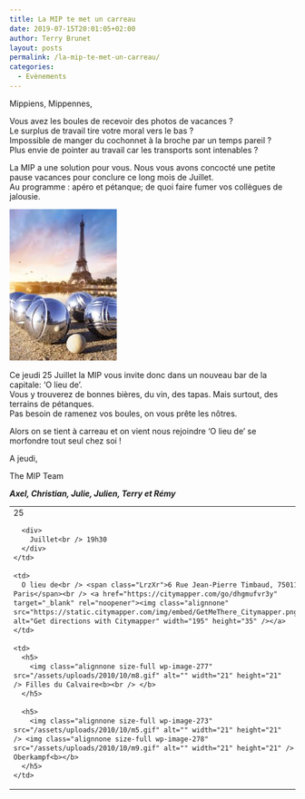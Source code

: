 ```yaml
---
title: La MIP te met un carreau
date: 2019-07-15T20:01:05+02:00
author: Terry Brunet
layout: posts
permalink: /la-mip-te-met-un-carreau/
categories:
  - Evènements
---
```

<p class="p1">
  Mippiens, Mippennes,
</p>

<p class="p1">
  Vous avez les boules de recevoir des photos de vacances ?<br /> Le surplus de travail tire votre moral vers le bas ?<br /> Impossible de manger du cochonnet à la broche par un temps pareil ?<br /> Plus envie de pointer au travail car les transports sont intenables ?
</p>

La MIP a une solution pour vous. Nous vous avons concocté une petite pause vacances pour conclure ce long mois de Juillet.  
Au programme : apéro et pétanque; de quoi faire fumer vos collègues de jalousie.

<img class="alignnone size-full wp-image-5005" style="font-family: 'Open Sans', sans-serif; font-size: 15px;" src="/assets/uploads/2019/07/download-1.jpeg" alt="" width="189" height="267" /> 

<p class="p1">
  Ce jeudi 25 Juillet la MIP vous invite donc dans un nouveau bar de la capitale: ‘O lieu de’.<br /> Vous y trouverez de bonnes bières, du vin, des tapas. Mais surtout, des terrains de pétanques.<br /> Pas besoin de ramenez vos boules, on vous prête les nôtres.
</p>

Alors on se tient à carreau et on vient nous rejoindre ‘O lieu de’ se morfondre tout seul chez soi !

A jeudi,

The MIP Team

**_Axel, Christian, Julie, Julien, Terry et Rémy_**

<table width="659">
  <tr>
    <td>
      <div>
        25
      </div>
      
      <div>
        Juillet<br /> 19h30
      </div>
    </td>
    
    <td>
      O lieu de<br /> <span class="LrzXr">6 Rue Jean-Pierre Timbaud, 75011 Paris</span><br /> <a href="https://citymapper.com/go/dhgmufvr3y" target="_blank" rel="noopener"><img class="alignnone" src="https://static.citymapper.com/img/embed/GetMeThere_Citymapper.png" alt="Get directions with Citymapper" width="195" height="35" /></a>
    </td>
    
    <td>
      <h5>
        <img class="alignnone size-full wp-image-277" src="/assets/uploads/2010/10/m8.gif" alt="" width="21" height="21" /> Filles du Calvaire<b><br /> </b>
      </h5>
      
      <h5>
        <img class="alignnone size-full wp-image-273" src="/assets/uploads/2010/10/m5.gif" alt="" width="21" height="21" /> <img class="alignnone size-full wp-image-278" src="/assets/uploads/2010/10/m9.gif" alt="" width="21" height="21" />  Oberkampf<b></b>
      </h5>
    </td>
  </tr>
</table>

&nbsp;
